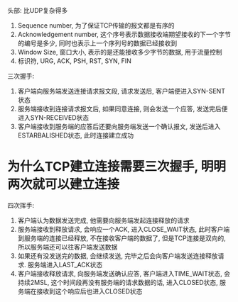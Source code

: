 头部: 比UDP复杂得多
  1. Sequence number, 为了保证TCP传输的报文都是有序的
  2. Acknowledgement number, 这个序号表示数据接收端期望接收的下一个字节的编号是多少, 同时也表示上一个序列号的数据已经接收到
  3. Window Size, 窗口大小, 表示的是还能接收多少字节的数据, 用于流量控制
  4. 标识符, URG, ACK, PSH, RST, SYN, FIN

三次握手: 
  1. 客户端向服务端发送连接请求报文段, 请求发送后, 客户端便进入SYN-SENT状态
  2. 服务端接收到连接请求报文后, 如果同意连接, 则会发送一个应答, 发送完后便进入SYN-RECEIVED状态
  3. 客户端接收到服务端的应答后还要向服务端发送一个确认报文, 发送后进入ESTARBALISHED状态, 此时连接建立成功

# 为什么TCP建立连接需要三次握手, 明明两次就可以建立连接


四次挥手: 

  1. 客户端认为数据发送完成, 他需要向服务端发起连接释放的请求
  2. 服务端接收到释放请求, 会响应一个ACK, 进入CLOSE_WAIT状态, 此时客户端到服务端的连接已经释放, 不在接收客户端的数据了, 但是TCP连接是双向的, 所以服务端还可以往客户端发送数据
  3. 如果还有没发送完的数据, 会继续发送, 完毕之后会向客户端发送连接释放请求. 服务端进入LAST_ACK状态
  4. 客户端接收释放请求, 向服务端发送确认应答, 客户端进入TIME_WAIT状态, 会持续2MSL, 这个时间段再没有服务端的请求数据的话, 进入CLOSED状态, 服务端在接收到这个响应后也进入CLOSED状态
